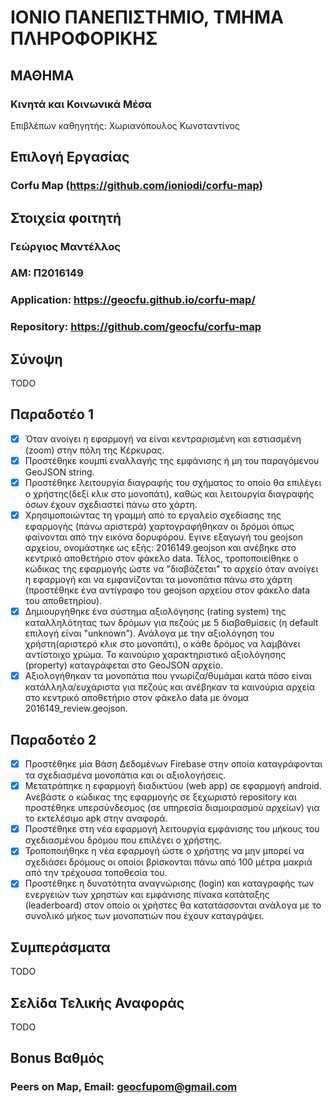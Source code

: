 # ΙΟΝΙΟ ΠΑΝΕΠΙΣΤΗΜΙΟ, ΤΜΗΜΑ ΠΛΗΡΟΦΟΡΙΚΗΣ 

## ΜΑΘΗΜΑ
### Κινητά και Κοινωνικά Μέσα  
Επιβλέπων καθηγητής: Χωριανόπουλος Κωνσταντίνος  

## Επιλογή Εργασίας   
### Corfu Map (https://github.com/ioniodi/corfu-map)
## Στοιχεία φοιτητή  
### Γεώργιος Μαντέλλος  
### ΑΜ: Π2016149  
### Application: https://geocfu.github.io/corfu-map/  
### Repository: https://github.com/geocfu/corfu-map  

## Σύνοψη  
TODO

## Παραδοτέο 1  
- [x] Όταν ανοίγει η εφαρμογή να είναι κεντραρισμένη και εστιασμένη (zoom) στην πόλη της Κέρκυρας.  
- [x]  Προστέθηκε κουμπί εναλλαγής της εμφάνισης ή μη του παραγόμενου GeoJSON string.  
- [x]  Προστέθηκε λειτουργία διαγραφής του σχήματος το οποίο θα επιλέγει ο χρήστης(δεξί κλικ στο μονοπάτι), καθώς και λειτουργία διαγραφής όσων έχουν σχεδιαστεί πάνω στο χάρτη.   
- [x]  Χρησιμοποιώντας τη γραμμή από το εργαλείο σχεδίασης της εφαρμογής (πάνω αριστερά) χαρτογραφήθηκαν οι δρόμοι όπως φαίνονται από την εικόνα δορυφόρου. Εγινε εξαγωγή του geojson αρχείου, ονομάστηκε ως εξής: 2016149.geojson και ανέβηκε στο κεντρικό αποθετήριο στον φάκελο data. Τέλος, τροποποιείθηκε ο κώδικας της εφαρμογής ώστε να "διαβάζεται" το αρχείο όταν ανοίγει η εφαρμογή και να εμφανίζονται τα μονοπάτια πάνω στο χάρτη (προστέθηκε ένα αντίγραφο του geojson αρχείου στον φάκελο data του αποθετηρίου).  
- [x]  Δημιουργήθηκε ένα σύστημα αξιολόγησης (rating system) της καταλληλότητας των δρόμων για πεζούς με 5 διαβαθμίσεις (η default επιλογή είναι "unknown"). Ανάλογα με την αξιολόγηση του χρήστη(αριστερό κλικ στο μονοπάτι), ο κάθε δρόμος να λαμβάνει αντίστοιχο χρώμα. Το καινούριο χαρακτηριστικό αξιολόγησης (property) καταγράφεται στο GeoJSON αρχείο.  
- [x]  Αξιολογήθηκαν τα μονοπάτια που γνωρίζα/θυμάμαι κατά πόσο είναι κατάλληλα/ευχάριστα για πεζούς και ανέβηκαν τα καινούρια αρχεία στο κεντρικό αποθετήριο στον φάκελο data με όνομα 2016149_review.geojson.  

## Παραδοτέο 2  
- [x] Προστέθηκε μία Βάση Δεδομένων Firebase στην οποία καταγράφονται τα σχεδιασμένα μονοπάτια και οι αξιολογήσεις.
- [x] Μετατράπηκε η εφαρμογή διαδικτύου (web app) σε εφαρμογή android. Ανέβάστε ο κώδικας της εφαρμογής σε ξεχωριστό repository και προστέθηκε υπερσύνδεσμος (σε υπηρεσία διαμοιρασμού αρχείων) για το εκτελέσιμο apk στην αναφορά.
- [x] Προστέθηκε στη νέα εφαρμογή λειτουργία εμφάνισης του μήκους του σχεδιασμένου δρόμου που επιλέγει ο χρήστης.
- [x] Τροποποιήθηκε η νέα εφαρμογή ώστε ο χρήστης να μην μπορεί να σχεδιάσει δρόμους οι οποίοι βρίσκονται πάνω από 100 μέτρα μακριά από την τρέχουσα τοποθεσία του.
- [x] Προστέθηκε η δυνατότητα αναγνώρισης (login) και καταγραφής των ενεργειών των χρηστών και εμφάνισης πίνακα κατάταξης (leaderboard) στον οποίο οι χρήστες θα κατατάσσονται ανάλογα με το συνολικό μήκος των μονοπατιών που έχουν καταγράψει.  

## Συμπεράσματα  
TODO

## Σελίδα Τελικής Αναφοράς  
TODO

## Bonus Βαθμός  
### Peers on Map, Email: geocfupom@gmail.com

